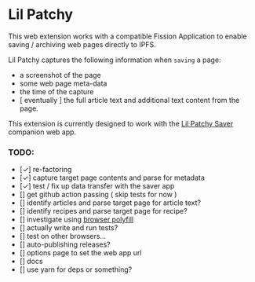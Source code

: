 # Lil Patchy

This web extension works with a compatible Fission Application to enable saving / archiving web pages directly to IPFS. 

Lil Patchy captures the following information when `saving` a page:

* a screenshot of the page
* some web page meta-data 
* the time of the capture
* [ eventually ] the full article text and additional text content from the page.

This extension is currently designed to work with the [Lil Patchy Saver](https://github.com/bgins/lil-patchy-saver) companion web app.

### TODO:

* [✓] re-factoring
* [✓] capture target page contents and parse for metadata
* [✓] test / fix up data transfer with the saver app
* [] get github action passing ( skip tests for now )
* [] identify articles and parse target page for article text?
* [] identify recipes and parse target page for recipe?
* [] investigate using [browser polyfill](https://github.com/mozilla/webextension-polyfill#installation)
* [] actually write and run tests?
* [] test on other browsers...
* [] auto-publishing releases?
* [] options page to set the web app url
* [] docs
* [] use yarn for deps or something?


